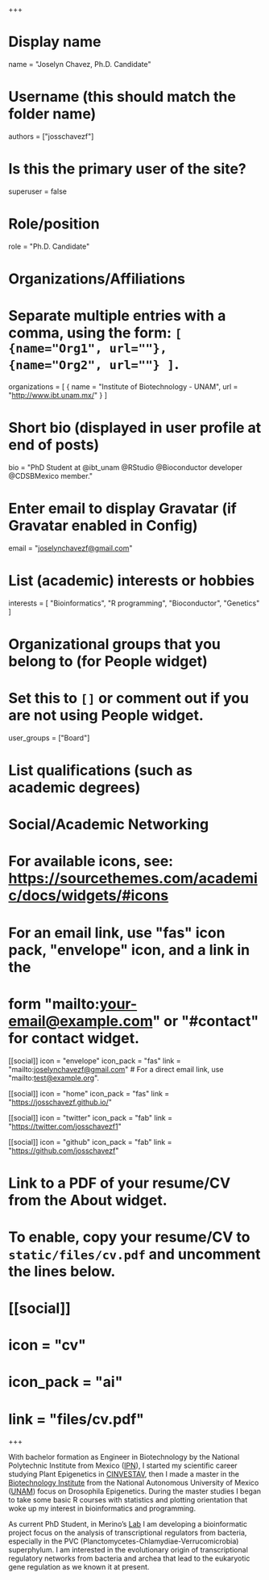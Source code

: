 +++
# Display name
name = "Joselyn Chavez, Ph.D. Candidate"

# Username (this should match the folder name)
authors = ["josschavezf"]

# Is this the primary user of the site?
superuser = false

# Role/position
role = "Ph.D. Candidate"

# Organizations/Affiliations
#   Separate multiple entries with a comma, using the form: `[ {name="Org1", url=""}, {name="Org2", url=""} ]`.
organizations = [ { name = "Institute of Biotechnology - UNAM", url = "http://www.ibt.unam.mx/" } ]

# Short bio (displayed in user profile at end of posts)
bio = "PhD Student at @ibt_unam @RStudio @Bioconductor developer @CDSBMexico member."

# Enter email to display Gravatar (if Gravatar enabled in Config)
email = "joselynchavezf@gmail.com"

# List (academic) interests or hobbies
interests = [
  "Bioinformatics",
  "R programming",
  "Bioconductor",
  "Genetics"
]

# Organizational groups that you belong to (for People widget)
#   Set this to `[]` or comment out if you are not using People widget.
user_groups = ["Board"]

# List qualifications (such as academic degrees)

# Social/Academic Networking
# For available icons, see: https://sourcethemes.com/academic/docs/widgets/#icons
#   For an email link, use "fas" icon pack, "envelope" icon, and a link in the
#   form "mailto:your-email@example.com" or "#contact" for contact widget.

[[social]]
  icon = "envelope"
  icon_pack = "fas"
  link = "mailto:joselynchavezf@gmail.com"  # For a direct email link, use "mailto:test@example.org".

[[social]]
  icon = "home"
  icon_pack = "fas"
  link = "https://josschavezf.github.io/"

[[social]]
  icon = "twitter"
  icon_pack = "fab"
  link = "https://twitter.com/josschavezf1"

[[social]]
  icon = "github"
  icon_pack = "fab"
  link = "https://github.com/josschavezf"

# Link to a PDF of your resume/CV from the About widget.
# To enable, copy your resume/CV to `static/files/cv.pdf` and uncomment the lines below.
# [[social]]
#   icon = "cv"
#   icon_pack = "ai"
#   link = "files/cv.pdf"

+++

With bachelor formation as Engineer in Biotechnology by the National Polytechnic Institute from Mexico ([IPN](http://www.upiig.ipn.mx/)), I started my scientific career studying Plant Epigenetics in [CINVESTAV](http://www.ira.cinvestav.mx/), then I made a master in the [Biotechnology Institute](http://www.ibt.unam.mx/) from the National Autonomous University of Mexico ([UNAM](http://www.unam.mx/)) focus on Drosophila Epigenetics. During the master studies I began to take some basic R courses with statistics and plotting orientation that woke up my interest in bioinformatics and programming.

As current PhD Student, in Merino’s [Lab](http://www.ibt.unam.mx/server/PRG.base?tipo:doc,dir:PRG.grupo,par:Gep,tit:_Grupo_del__Dr._Enrique_Merino) I am developing a bioinformatic project focus on the analysis of transcriptional regulators from bacteria, especially in the PVC (Planctomycetes-Chlamydiae-Verrucomicrobia) superphylum. I am interested in the evolutionary origin of transcriptional regulatory networks from bacteria and archea that lead to the eukaryotic gene regulation as we known it at present.
